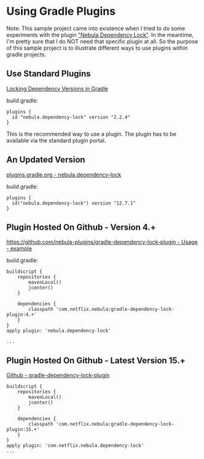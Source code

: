 Using Gradle Plugins
====================

Note: This sample project came into existence when
I tried to do some experiments with the plugin ["Nebula Dependency Lock"](https://plugins.gradle.org/plugin/nebula.dependency-lock).
In the meantime, I'm pretty sure that I do NOT need that specific plugin at
all. So the purpose of this sample project is to illustrate different ways to use
plugins within gradle projects.

Use Standard Plugins
--------------------

[Locking Dependency Versions in Gradle](https://jkutner.github.io/2017/03/29/locking-gradle-dependencies.html)

build.gradle:

```
plugins {
  id "nebula.dependency-lock" version "2.2.4"
}
```

This is the recommended way to use a plugin. The plugin has to be available
via the standard plugin portal.

An Updated Version
------------------

[plugins.gradle.org - nebula.dependency-lock](https://plugins.gradle.org/plugin/nebula.dependency-lock)

build.gradle:

```
plugins {
  id("nebula.dependency-lock") version "12.7.1"
}
```

Plugin Hosted On Github - Version 4.+
-------------------------------------

[https://github.com/nebula-plugins/gradle-dependency-lock-plugin - Usage - example](https://github.com/nebula-plugins/gradle-dependency-lock-plugin/wiki/Usage#example)

build.gradle:

```
buildscript {
    repositories {
        mavenLocal()
        jcenter()
    }

    dependencies {
        classpath 'com.netflix.nebula:gradle-dependency-lock-plugin:4.+'
    }
}
apply plugin: 'nebula.dependency-lock'

...
```

Plugin Hosted On Github - Latest Version 15.+
---------------------------------------------

[Github - gradle-dependency-lock-plugin](https://github.com/nebula-plugins/gradle-dependency-lock-plugin)


```
buildscript {
    repositories {
        mavenLocal()
        jcenter()
    }

    dependencies {
        classpath 'com.netflix.nebula:gradle-dependency-lock-plugin:15.+'
    }
}
apply plugin: 'com.netflix.nebula.dependency-lock'
...
```
